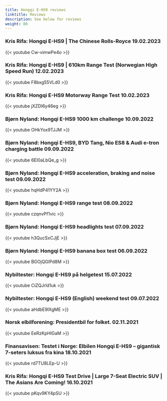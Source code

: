 ```yaml
---
title: Hongqi E-HS9 reviews
linktitle: Reviews
description: See below for reviews
weight: 80
---
```

### Kris Rifa: Hongqi E-HS9 | The Chinese Rolls-Royce 19.02.2023

{{< youtube Cw-vimwPe4o >}}
### Kris Rifa: Hongqi E-HS9 | 610km Range Test (Norwegian High Speed Run) 12.02.2023

{{< youtube F8bxg55VLd0 >}}
### Kris Rifa: Hongqi E-HS9 Motorway Range Test 10.02.2023

{{< youtube jXZDI6y46eg >}}
### Bjørn Nyland: Hongqi E-HS9 1000 km challenge 10.09.2022

{{< youtube OHkYox9TJJM >}}
### Bjørn Nyland: Hongqi E-HS9, BYD Tang, Nio ES8 & Audi e-tron charging battle 09.09.2022

{{< youtube 6EI0aLbQe_g >}}
### Bjørn Nyland: Hongqi E-HS9 acceleration, braking and noise test 09.09.2022

{{< youtube hqHdP41YY2A >}}
### Bjørn Nyland: Hongqi E-HS9 range test 08.09.2022

{{< youtube czqnvPf1vic >}}
### Bjørn Nyland: Hongqi E-HS9 headlights test 07.09.2022

{{< youtube h3QucSxCJjE >}}
### Bjørn Nyland: Hongqi E-HS9 banana box test 06.09.2022

{{< youtube BGOjQGlPd8M >}}
### Nybiltester: Hongqi E-HS9 på helgetest 15.07.2022

{{< youtube CiZQJrld1uk >}}
### Nybiltester: Hongqi E-HS9 (English) weekend test 09.07.2022

{{< youtube aHdbE9lXgME >}}
### Norsk elbilforening: Presidentbil for folket. 02.11.2021

{{< youtube EeRzKpHlGaM >}}
### Finansavisen: Testet i Norge: Elbilen Hongqi E-HS9 – gigantisk 7-seters luksus fra kina 18.10.2021

{{< youtube rd7TU8LEp-U >}}
### Kris Rifa: Hongqi E-HS9 Test Drive | Large 7-Seat Electric SUV | The Asians Are Coming! 16.10.2021

{{< youtube pKqv9KY4pSU >}}
